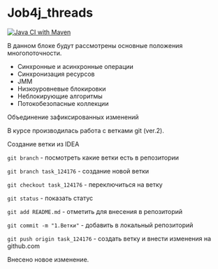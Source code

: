 # Job4j_threads
[![Java CI with Maven](https://github.com/svoh86/job4j_threads/actions/workflows/maven.yml/badge.svg)](https://github.com/svoh86/job4j_threads/actions/workflows/maven.yml)

В данном блоке будут рассмотрены основные положения многопоточности.
- Синхронные и асинхронные операции
- Синхронизация ресурсов
- JMM
- Низкоуровневые блокировки
- Неблокирующие алгоритмы
- Потокобезопасные коллекции

Объединение зафиксированных изменений

В курсе производилась работа с ветками git (ver.2).

Создание ветки из IDEA



`git branch` - посмотреть какие ветки есть в репозитории

`git branch task_124176` - создание новой ветки

`git checkout task_124176` - переключиться на ветку

`git status` - показать статус

`git add README.md` - отметить для внесения в репозиторий

`git commit -m "1.Ветки"` - добавить в локальный репозиторий

`git push origin task_124176` - создать ветку и внести изменения на github.com

Внесено новое изменение.